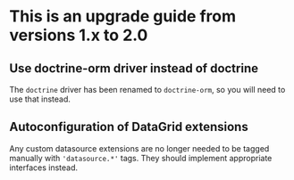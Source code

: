 # This is an upgrade guide from versions 1.x to 2.0

## Use doctrine-orm driver instead of doctrine

The `doctrine` driver has been renamed to `doctrine-orm`, so you will need to use
that instead.

## Autoconfiguration of DataGrid extensions 

Any custom datasource extensions are no longer needed to be tagged manually
with `'datasource.*'` tags. They should implement appropriate interfaces instead. 
